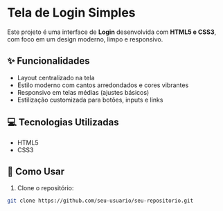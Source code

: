 # Tela de Login Simples

Este projeto é uma interface de **Login** desenvolvida com **HTML5 e CSS3**, com foco em um design moderno, limpo e responsivo.

## ✨ Funcionalidades

- Layout centralizado na tela
- Estilo moderno com cantos arredondados e cores vibrantes
- Responsivo em telas médias (ajustes básicos)
- Estilização customizada para botões, inputs e links

## 💻 Tecnologias Utilizadas

- HTML5
- CSS3

## 🚀 Como Usar

1. Clone o repositório:

```bash
git clone https://github.com/seu-usuario/seu-repositorio.git
